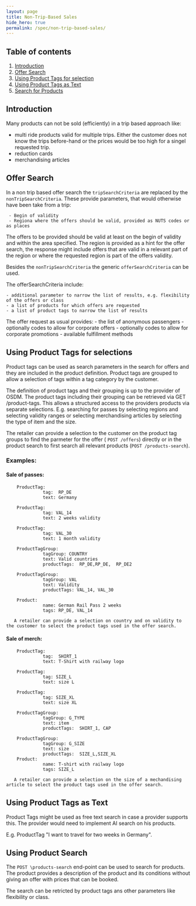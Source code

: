 ```yaml
---
layout: page
title: Non-Trip-Based Sales
hide_hero: true
permalink: /spec/non-trip-based-sales/
---
```


## Table of contents

1. [Introduction](#introduction)
2. [Offer Search](#offerSearch)
3. [Using Product Tags for selection](#productTags)
4. [Using Product Tags as Text](#productTagsText)
6. [Search for Products](#productSearch)


## Introduction <a name="introduction">

Many products can not be sold (efficiently) in a trip based approach like:

  - multi ride products valid for multiple trips. Either the customer does not know the trips before-hand or the prices would be too high for a singel requested trip.
  - reduction cards 
  - merchandising articles


## Offer Search <a name="offerSearch">

In a non trip based offer search the `tripSearchCriteria` are replaced by the `nonTripSearchCriteria`. These provide parameters, that would otherwise have been take from a trip:

     - Begin of validity
     - Regiona where the offers should be valid, provided as NUTS codes or as places

The offers to be provided should be valid at least on the begin of validity and within the area specified. The region is provided as a hint for the offer search, the response might include offers 
that are valid in a relevant part of the region or where the requested region is part of the offers validity. 

Besides the `nonTripSearchCriteria` the generic `offerSearchCriteria` can be used. 

The offerSearchCriteria include:

    - additional parameter to narrow the list of results, e.g. flexibility of the offers or class 
    - a list of products for which offers are requested
    - a list of product tags to narrow the list of results
    

The offer request as usual provides:
    - the list of anonymous passengers
    - optionally codes to allow for corporate offers
    - optionally codes to allow for corporate promotions
    - available fulfillment methods


## Using Product Tags for selections <a name="productTags">

Product tags can be used as search parameters in the search for offers and they are included in the product definition. Product tags are grouped to allow a selection of tags within a tag category by the customer. 

The definition of product tags and their grouping is up to the provider of OSDM. The product tags including their grouping can be retrieved via GET /product-tags. This allows a structured access to the providers products via separate selections. E.g. searching for passes by selecting regions and selecting validity ranges or selecting merchandising articles by selecting the type of item and the size.

The retailer can provide a selection to the customer on the product tag groups to find the parmeter for the offer ( `POST /offers`) directly or in the product search to first search all relevant products (`POST /products-search`).

### Examples:

#### Sale of passes:
 
        ProductTag:   
                  tag:  RP_DE
                  text: Germany

        ProductTag:   
                  tag: VAL_14
                  text: 2 weeks validity  

        ProductTag:   
                  tag: VAL_30
                  text: 1 month validity                      
                  
        ProductTagGroup: 
                  tagGroup: COUNTRY
                  text: Valid countries
                  productTags:  RP_DE,RP_DE,  RP_DE2

        ProductTagGroup: 
                  tagGroup: VAL
                  text: Validity
                  productTags: VAL_14, VAL_30                 
        
        Product: 
                  name: German Rail Pass 2 weeks
                  tags: RP_DE, VAL_14  

       A retailer can provide a selection on country and on validity to the customer to select the product tags used in the offer search.


#### Sale of merch:
 
        ProductTag:   
                  tag:  SHIRT_1
                  text: T-Shirt with railway logo

        ProductTag:   
                  tag: SIZE_L
                  text: size L     

        ProductTag:   
                  tag: SIZE_XL
                  text: size XL    
                  
        ProductTagGroup: 
                  tagGroup: G_TYPE
                  text: item
                  productTags:  SHIRT_1, CAP        
        
        ProductTagGroup: 
                  tagGroup: G_SIZE
                  text: size
                  productTags:  SIZE_L,SIZE_XL        
        Product: 
                  name: T-shirt with railway logo
                  tags: SIZE_L

       A retailer can provide a selection on the size of a mechandising article to select the product tags used in the offer search.
   

## Using Product Tags as Text<a name="productTagsText">

Product Tags might be used as free text search in case a provider supports this. The provider would need to implement AI search on his products.

E.g. ProductTag "I want to travel for two weeks in Germany".

## Using Product Search <a name="productSearch">

The `POST \products-search` end-point can be used to search for products. The product provides a description of the product and its conditions without giving an offer with prices that can be booked.

The search can be retricted by product tags ans other parameters like flexibility or class.



